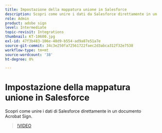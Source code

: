 ```yaml
---
title: Impostazione della mappatura unione in Salesforce
description: Scopri come unire i dati da Salesforce direttamente in un documento Acrobat Sign
role: Admin
product: adobe sign
level: Intermediate
topic-revisit: Integrations
thumbnail: KT-10600.jpg
exl-id: 47f3b483-106e-48d9-b554-ad9a87e51a7e
source-git-commit: 34c3e250fa72561722faec2d3abca312f32e7538
workflow-type: tm+mt
source-wordcount: '38'
ht-degree: 0%

---
```


# Impostazione della mappatura unione in Salesforce

Scopri come unire i dati di Salesforce direttamente in un documento Acrobat Sign.

>[!VIDEO](https://video.tv.adobe.com/v/3409412?hidetitle=true)
